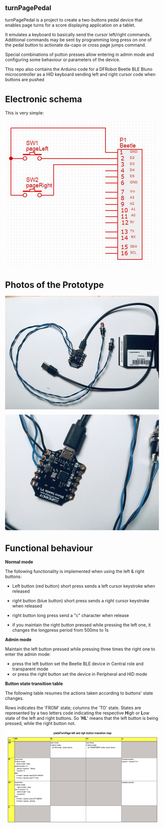 ## turnPagePedal ##

turnPagePedal is a project to create a two-buttons pedal device that enables page turns for a score displaying application on a tablet.

It emulates a keyboard to basically send the cursor left/right commands. Additional commands may be sent by programming long press on one of the pedal button to actionate da-capo or cross page jumps command.

Special combinations of putton presses allow entering in admin mode and configuring some behaviour or parameters of the device.

This repo also contains the Arduino code for a DFRobot Beetle BLE Bluno microcontroller as a HID keyboard sending left and right cursor code when buttons are pushed

# Electronic schema #

This is very simple:

![Schema](img/pedalTurnPageSchema.JPG)

# Photos of the Prototype

![Photo 1](img/overall.jpg)

![Photo 2](img/details.jpg)

# Functional behaviour #

**Normal mode**

The following functionality is implemented when using the left & right buttons:

- Left button (red button) short press sends a left cursor keystroke when released
- right button (blue button) short press sends a right cursor keystroke when released
- right button long press send a "c" character when release

- if you maintain the right button pressed while pressing the left one, it changes the longpress period from 500ms to 1s

**Admin mode**

Maintain the left button pressed while pressing three times the right one to enter the admin mode:

- press the left button set the Beetle BLE device in Central role and transparent mode
- or press the right button set the device in Peripheral and HID mode

**Button state transition table**

The following table resumes the actions taken according to buttons' state changes.

Rows indicates the 'FROM' state; columns the 'TO' state.
States are represented by a two letters code indicating the respective **H**igh or **L**ow state of the left and right buttons. So '**HL**' means that the left button is being pressed, while the right button not.

![TransitionMap](img/transitionMap.jpg)
